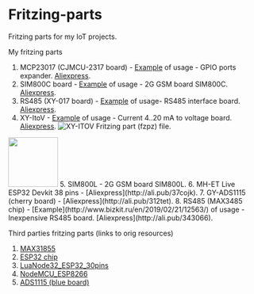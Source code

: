 # Fritzing-parts
Fritzing parts for my IoT projects.

My fritzing parts
1. MCP23017 (CJMCU-2317 board)  - [Example](http://www.bizkit.ru/2019/02/20/12466/) of usage - GPIO ports expander. [Aliexpress](http://ali.pub/314jkh).
2. SIM800C board                - [Example](http://www.bizkit.ru/2019/02/05/11989/) of usage - 2G GSM board SIM800C. [Aliexpress](http://ali.pub/336m90).
3. RS485 (XY-017 board)         - [Example](http://www.bizkit.ru/2019/01/23/11734/) of usage- RS485 interface board. [Aliexpress](http://ali.pub/3148q8).  
4. XY-ItoV                      - [Example](http://www.bizkit.ru/2019/03/04/12742/) of usage - Current 4..20 mA to voltage board. [Aliexpress](http://ali.pub/313dyv).
![XY-ITOV Fritzing part (fzpz) file.](https://i1.wp.com/www.bizkit.ru/wp-content/uploads/2019/03/XY-ITOV.jpg?fit=640%2C382)
<img src="https://i1.wp.com/www.bizkit.ru/wp-content/uploads/2019/03/XY-ITOV.jpg?fit=640%2C382" width="100" height="100">
5. SIM800L                      - 2G GSM board SIM800L.
6. MH-ET Live ESP32 Devkit 38 pins - [Aliexpress](http://ali.pub/37cojk).
7. GY-ADS1115 (cherry board)    - [Aliexpress](http://ali.pub/312tet).
8. RS485 (MAX3485 chip)			- [Example](http://www.bizkit.ru/en/2019/02/21/12563/) of usage - Inexpensive RS485 board. [Aliexpress](http://ali.pub/343066). 

Third parties fritzing parts (links to orig resources)
1. [MAX31855](https://github.com/SV-Zanshin/MAX31855/tree/master/Fritzing)
2. [ESP32 chip](https://github.com/troelssiggaard/ESP32-fritzing-module)
3. [LuaNode32_ESP32_30pins](https://github.com/TD-er/fritzing-parts/tree/master/LuaNode32_ESP32)
4. [NodeMCU_ESP8266](https://github.com/TD-er/fritzing-parts/tree/master/nodemcu-v1.0)
5. [ADS1115 (blue board)](https://github.com/adafruit/Fritzing-Library/blob/master/parts/Adafruit%20ADS1115%2016Bit%20I2C%20ADC.fzpz)

